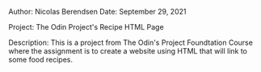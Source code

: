 Author: Nicolas Berendsen
Date: September 29, 2021

Project: The Odin Project's Recipe HTML Page

Description: This is a project from The Odin's Project Foundtation Course
where the assignment is to create a website using HTML that will link to
some food recipes.